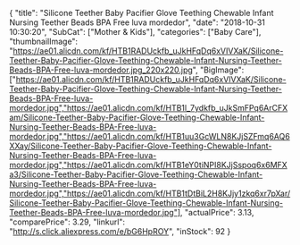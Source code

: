 {
	"title": "Silicone Teether Baby Pacifier Glove Teething Chewable Infant Nursing Teether Beads BPA Free luva mordedor",
	"date": "2018-10-31 10:30:20",
	"SubCat": ["Mother & Kids"],
	"categories": ["Baby Care"],
	"thumbnailImage": "https://ae01.alicdn.com/kf/HTB1RADUckfb_uJkHFqDq6xVIVXaK/Silicone-Teether-Baby-Pacifier-Glove-Teething-Chewable-Infant-Nursing-Teether-Beads-BPA-Free-luva-mordedor.jpg_220x220.jpg",
	"BigImage": ["https://ae01.alicdn.com/kf/HTB1RADUckfb_uJkHFqDq6xVIVXaK/Silicone-Teether-Baby-Pacifier-Glove-Teething-Chewable-Infant-Nursing-Teether-Beads-BPA-Free-luva-mordedor.jpg","https://ae01.alicdn.com/kf/HTB1l_7ydkfb_uJkSmFPq6ArCFXam/Silicone-Teether-Baby-Pacifier-Glove-Teething-Chewable-Infant-Nursing-Teether-Beads-BPA-Free-luva-mordedor.jpg","https://ae01.alicdn.com/kf/HTB1uu3GcWLN8KJjSZFmq6AQ6XXay/Silicone-Teether-Baby-Pacifier-Glove-Teething-Chewable-Infant-Nursing-Teether-Beads-BPA-Free-luva-mordedor.jpg","https://ae01.alicdn.com/kf/HTB1eY0tiNPI8KJjSspoq6x6MFXa3/Silicone-Teether-Baby-Pacifier-Glove-Teething-Chewable-Infant-Nursing-Teether-Beads-BPA-Free-luva-mordedor.jpg","https://ae01.alicdn.com/kf/HTB1tDtBiL2H8KJjy1zkq6xr7pXar/Silicone-Teether-Baby-Pacifier-Glove-Teething-Chewable-Infant-Nursing-Teether-Beads-BPA-Free-luva-mordedor.jpg"],
	"actualPrice": 3.13,
	"comparePrice": 3.29,
	"linkurl": "http://s.click.aliexpress.com/e/bG6HpROY",
	"inStock": 92
}
